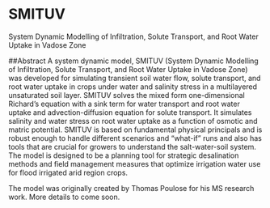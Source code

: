 # SMITUV
System Dynamic Modelling of Infiltration, Solute Transport, and Root Water Uptake in Vadose Zone

##Abstract
A system dynamic model, SMITUV (System Dynamic Modelling of Infiltration, Solute Transport, and Root Water Uptake in Vadose Zone) was developed for simulating transient soil water flow, solute transport, and root water uptake in crops under water and salinity stress in a multilayered unsaturated soil layer. SMITUV solves the mixed form one-dimensional Richard’s equation with a sink term for water transport and root water uptake and advection-diffusion equation for solute transport. It simulates salinity and water stress on root water uptake as a function of osmotic and matric potential. SMITUV is based on fundamental physical principals and is robust enough to handle different scenarios and “what-if” runs and also has tools that are crucial for growers to understand the salt-water-soil system. The model is designed to be a planning tool for strategic desalination methods and field management measures that optimize irrigation water use for flood irrigated arid region crops.

The model was originally created by Thomas Poulose for his MS research work. More details to come soon. 
